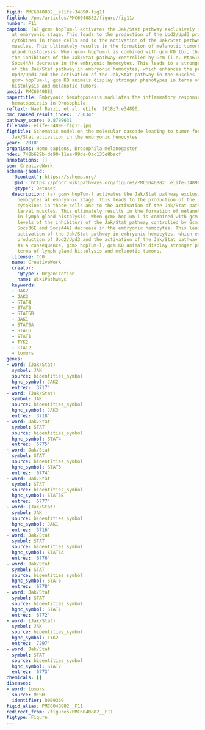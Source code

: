 ```yaml
---
figid: PMC6040882__elife-34890-fig11
figlink: /pmc/articles/PMC6040882/figure/fig11/
number: F11
caption: (a) gcm> hopTum-l activates the Jak/Stat pathway exclusively in the hemocytes
  at embryonic stage. This leads to the production of the Upd2/Upd3 pro-inflammatory
  cytokines in those cells and to the activation of the Jak/Stat pathway in the larval
  muscles. This ultimately results in the formation of melanotic tumors and in lymph
  gland histolysis. When gcm> hopTum-l is combined with gcm KD (b), the levels of
  the inhibitors of the Jak/Stat pathway controlled by Gcm (i.e. Ptp61F, Socs36E and
  Socs44A) decrease in the embryonic hemocytes. This leads to a stronger activation
  of the Jak/Stat pathway in embryonic hemocytes, which enhances the production of
  Upd2/Upd3 and the activation of the Jak/Stat pathway in the muscles. As a consequence,
  gcm> hopTum-l, gcm KD animals display stronger phenotypes in terms of lymph gland
  histolysis and melanotic tumors.
pmcid: PMC6040882
papertitle: Embryonic hematopoiesis modulates the inflammatory response and larval
  hematopoiesis in Drosophila.
reftext: Wael Bazzi, et al. eLife. 2018;7:e34890.
pmc_ranked_result_index: '75034'
pathway_score: 0.8799631
filename: elife-34890-fig11.jpg
figtitle: Schematic model on the molecular cascade leading to tumor formation upon
  Jak/Stat activation in the embryonic hemocytes
year: '2018'
organisms: Homo sapiens, Drosophila melanogaster
ndex: 748b629b-de90-11ea-99da-0ac135e8bacf
annotations: []
seo: CreativeWork
schema-jsonld:
  '@context': https://schema.org/
  '@id': https://pfocr.wikipathways.org/figures/PMC6040882__elife-34890-fig11.html
  '@type': Dataset
  description: (a) gcm> hopTum-l activates the Jak/Stat pathway exclusively in the
    hemocytes at embryonic stage. This leads to the production of the Upd2/Upd3 pro-inflammatory
    cytokines in those cells and to the activation of the Jak/Stat pathway in the
    larval muscles. This ultimately results in the formation of melanotic tumors and
    in lymph gland histolysis. When gcm> hopTum-l is combined with gcm KD (b), the
    levels of the inhibitors of the Jak/Stat pathway controlled by Gcm (i.e. Ptp61F,
    Socs36E and Socs44A) decrease in the embryonic hemocytes. This leads to a stronger
    activation of the Jak/Stat pathway in embryonic hemocytes, which enhances the
    production of Upd2/Upd3 and the activation of the Jak/Stat pathway in the muscles.
    As a consequence, gcm> hopTum-l, gcm KD animals display stronger phenotypes in
    terms of lymph gland histolysis and melanotic tumors.
  license: CC0
  name: CreativeWork
  creator:
    '@type': Organization
    name: WikiPathways
  keywords:
  - JAK2
  - JAK3
  - STAT4
  - STAT3
  - STAT5B
  - JAK1
  - STAT5A
  - STAT6
  - STAT1
  - TYK2
  - STAT2
  - tumors
genes:
- word: (Jak/Stat)
  symbol: JAK
  source: bioentities_symbol
  hgnc_symbol: JAK2
  entrez: '3717'
- word: (Jak/Stat)
  symbol: JAK
  source: bioentities_symbol
  hgnc_symbol: JAK3
  entrez: '3718'
- word: Jak/Stat
  symbol: STAT
  source: bioentities_symbol
  hgnc_symbol: STAT4
  entrez: '6775'
- word: Jak/Stat
  symbol: STAT
  source: bioentities_symbol
  hgnc_symbol: STAT3
  entrez: '6774'
- word: Jak/Stat
  symbol: STAT
  source: bioentities_symbol
  hgnc_symbol: STAT5B
  entrez: '6777'
- word: (Jak/Stat)
  symbol: JAK
  source: bioentities_symbol
  hgnc_symbol: JAK1
  entrez: '3716'
- word: Jak/Stat
  symbol: STAT
  source: bioentities_symbol
  hgnc_symbol: STAT5A
  entrez: '6776'
- word: Jak/Stat
  symbol: STAT
  source: bioentities_symbol
  hgnc_symbol: STAT6
  entrez: '6778'
- word: Jak/Stat
  symbol: STAT
  source: bioentities_symbol
  hgnc_symbol: STAT1
  entrez: '6772'
- word: (Jak/Stat)
  symbol: JAK
  source: bioentities_symbol
  hgnc_symbol: TYK2
  entrez: '7297'
- word: Jak/Stat
  symbol: STAT
  source: bioentities_symbol
  hgnc_symbol: STAT2
  entrez: '6773'
chemicals: []
diseases:
- word: tumors
  source: MESH
  identifier: D009369
figid_alias: PMC6040882__F11
redirect_from: /figures/PMC6040882__F11
figtype: Figure
---
```

